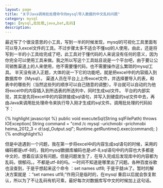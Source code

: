 ```yaml
---
layout: page
title: "关于Java调用批处理命令向mysql导入数据的中文乱码问题"
category: mysql
tags: [mysql,批处理,java,bat,乱码]
description: 
---
```


最近写了个很没意思的小工具，写到一半的时候发现，mysql的可视化工具里面有可以导入excel文件的工具。不过步骤太多不适合不懂sql的人使用，由此，还是将写到一半的小工具给完成了吧，此工具对于懂代码的人来说没有任何的意义，因为你完全可以使用工具来做。我之所以写这个工具姑且说是一个平台吧，由于要让公司销售渠道上的人来使用，他不需要懂代码，也不需要操作这么繁琐的mysql工具。 
半天没有进入正题，大体的说一下它的功能吧，就是把excel中的内容插入到数据库中（Mysql）。 渠道人员在平台上上传excel文件，并选择要导入的表，和表中的哪些列（当然这些列的顺序可以自己随意的调整）。平台就可以自动的为他将excel中的内容插入到所选表的所选列中，同时生成sql文件。 
平台的内部实现，其实是先将excel中的内容拼接成sql语句，并写入到硬盘的sql文件中去，再由Java来调用批处理命令来执行导入刚才生成的sql文件。调用批处理的代码如下： 

{% highlight javascript %}
public void executeSql(String sqlFilePath) throws IOException{ 
String command = &quot;cmd  /c  mysql -urichmobi -prichmobi heima_2012_3 &lt; d:\\sql_Output.sql&quot;; 
Runtime.getRuntime().exec(command); 
} 
{% endhighlight%}

但是中途遇到一个问题，我在第一步将excel中的内容生成sql语句的时候，采用的编码都是utf-8的，我的mysql数据库编码也是utf-8,sql语句中的内容也大多都是中文的，想着应该没有问题。但是问题发生了，在导入完成后发现库中的内容都为乱码，很郁闷。。不都是utf-8的吗。一时间不知道是哪里出了问题。各种百度谷歌也没查到，于是乎想起来这个命令 ：set names utf8; 于是乎就ok了。暂时的解决方案就是 ：“set names utf8;”作用只是临时的，在mysql 重启以后就会恢复默认，所以为了不让乱码有机可乘，最好每次对数据库写中文的时候加上这句话。